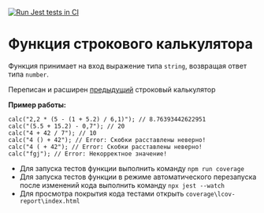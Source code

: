 [![Run Jest tests in CI](https://github.com/yalosyash/simple-calculator-advanced/actions/workflows/ci.yaml/badge.svg)](https://github.com/yalosyash/simple-calculator-advanced/actions/workflows/ci.yaml)

# Функция строкового калькулятора

Функция принимает на вход выражение типа `string`, возвращая ответ типа `number`.

Переписан и расширен [предыдущий](https://github.com/yalosyash/calculator) строковый калькулятор

**Пример работы:**
```
calc("2,2 * (5 - (1 + 5.2) / 6,1)"); // 8.76393442622951
calc("(5.5 + 15.2) - 0,7"); // 20
calc("4 + 42 / 7"); // 10
calc("4 () + 42"); // Error: Скобки расставлены неверно!
calc("4 ( + 42"); // Error: Скобки расставлены неверно!
calc("fgj"); // Error: Некорректное значение!
```


- Для запуска тестов функции выполнить команду `npm run coverage`
- Для запуска тестов функции в режиме автоматического перезапуска после изменений кода выполнить команду `npx jest --watch`
- Для просмотра покрытия кода тестами открыть `coverage\lcov-report\index.html`